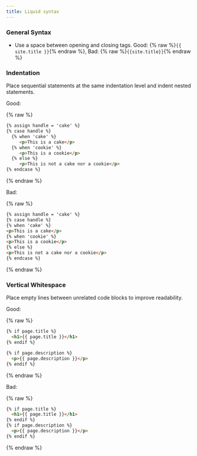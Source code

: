 ```yaml
---
title: Liquid syntax
---
```


### General Syntax

* Use a space between opening and closing tags. Good: {% raw %}`{{ site.title }}`{% endraw %}, Bad: {% raw %}`{{site.title}}`{% endraw %}

### Indentation

Place sequential statements at the same indentation level and indent nested statements.

Good:

{% raw %}
```html
{% assign handle = 'cake' %}
{% case handle %}
  {% when 'cake' %}
     <p>This is a cake</p>
  {% when 'cookie' %}
     <p>This is a cookie</p>
  {% else %}
     <p>This is not a cake nor a cookie</p>
{% endcase %}
```
{% endraw %}

Bad:

{% raw %}
```html
{% assign handle = 'cake' %}
{% case handle %}
{% when 'cake' %}
<p>This is a cake</p>
{% when 'cookie' %}
<p>This is a cookie</p>
{% else %}
<p>This is not a cake nor a cookie</p>
{% endcase %}
```
{% endraw %}

### Vertical Whitespace

Place empty lines between unrelated code blocks to improve readability.

Good:

{% raw %}
```html
{% if page.title %}
  <h1>{{ page.title }}</h1>
{% endif %}

{% if page.description %}
  <p>{{ page.description }}</p>
{% endif %}
```
{% endraw %}

Bad:

{% raw %}
```html
{% if page.title %}
  <h1>{{ page.title }}</h1>
{% endif %}
{% if page.description %}
  <p>{{ page.description }}</p>
{% endif %}
```
{% endraw %}
